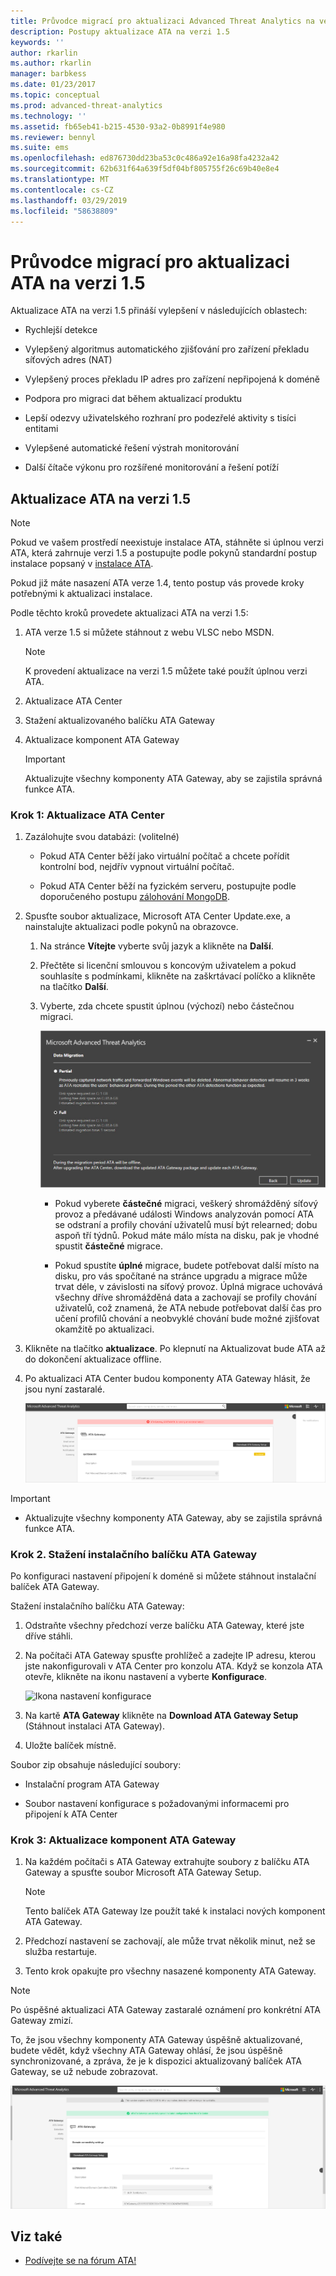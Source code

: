 ```yaml
---
title: Průvodce migrací pro aktualizaci Advanced Threat Analytics na verzi 1.5 | Dokumentace Microsoftu
description: Postupy aktualizace ATA na verzi 1.5
keywords: ''
author: rkarlin
ms.author: rkarlin
manager: barbkess
ms.date: 01/23/2017
ms.topic: conceptual
ms.prod: advanced-threat-analytics
ms.technology: ''
ms.assetid: fb65eb41-b215-4530-93a2-0b8991f4e980
ms.reviewer: bennyl
ms.suite: ems
ms.openlocfilehash: ed876730dd23ba53c0c486a92e16a98fa4232a42
ms.sourcegitcommit: 62b631f64a639f5df04bf805755f26c69b40e8e4
ms.translationtype: MT
ms.contentlocale: cs-CZ
ms.lasthandoff: 03/29/2019
ms.locfileid: "58638809"
---
```

# <a name="ata-update-to-15-migration-guide"></a>Průvodce migrací pro aktualizaci ATA na verzi 1.5
Aktualizace ATA na verzi 1.5 přináší vylepšení v následujících oblastech:

-   Rychlejší detekce

-   Vylepšený algoritmus automatického zjišťování pro zařízení překladu síťových adres (NAT)

-   Vylepšený proces překladu IP adres pro zařízení nepřipojená k doméně

-   Podpora pro migraci dat během aktualizací produktu

-   Lepší odezvy uživatelského rozhraní pro podezřelé aktivity s tisíci entitami

-   Vylepšené automatické řešení výstrah monitorování

-   Další čítače výkonu pro rozšířené monitorování a řešení potíží

## <a name="updating-ata-to-version-15"></a>Aktualizace ATA na verzi 1.5
> [!NOTE]
> Pokud ve vašem prostředí neexistuje instalace ATA, stáhněte si úplnou verzi ATA, která zahrnuje verzi 1.5 a postupujte podle pokynů standardní postup instalace popsaný v [instalace ATA](install-ata-step1.md).

Pokud již máte nasazení ATA verze 1.4, tento postup vás provede kroky potřebnými k aktualizaci instalace.

Podle těchto kroků provedete aktualizaci ATA na verzi 1.5:

1.  ATA verze 1.5 si můžete stáhnout z webu VLSC nebo MSDN.
      > [!NOTE]
      > K provedení aktualizace na verzi 1.5 můžete také použít úplnou verzi ATA.


2.  Aktualizace ATA Center

3.  Stažení aktualizovaného balíčku ATA Gateway

4.  Aktualizace komponent ATA Gateway

    > [!IMPORTANT]
    > Aktualizujte všechny komponenty ATA Gateway, aby se zajistila správná funkce ATA.

### <a name="step-1-update-the-ata-center"></a>Krok 1: Aktualizace ATA Center

1.  Zazálohujte svou databázi: (volitelné)

    -   Pokud ATA Center běží jako virtuální počítač a chcete pořídit kontrolní bod, nejdřív vypnout virtuální počítač.

    -   Pokud ATA Center běží na fyzickém serveru, postupujte podle doporučeného postupu [zálohování MongoDB](https://docs.mongodb.org/manual/core/backups/).

2.  Spusťte soubor aktualizace, Microsoft ATA Center Update.exe, a nainstalujte aktualizaci podle pokynů na obrazovce.

    1.  Na stránce **Vítejte** vyberte svůj jazyk a klikněte na **Další**.

    2.  Přečtěte si licenční smlouvou s koncovým uživatelem a pokud souhlasíte s podmínkami, klikněte na zaškrtávací políčko a klikněte na tlačítko **Další**.

    3.  Vyberte, zda chcete spustit úplnou (výchozí) nebo částečnou migraci.

        ![Volba úplné nebo částečné migrace](media/ATA-center-fullpartial.png)

        -   Pokud vyberete **částečné** migraci, veškerý shromážděný síťový provoz a předávané události Windows analyzován pomocí ATA se odstraní a profily chování uživatelů musí být relearned; dobu aspoň tří týdnů. Pokud máte málo místa na disku, pak je vhodné spustit **částečné** migrace.

        -   Pokud spustíte **úplné** migrace, budete potřebovat další místo na disku, pro vás spočítané na stránce upgradu a migrace může trvat déle, v závislosti na síťový provoz. Úplná migrace uchovává všechny dříve shromážděná data a zachovají se profily chování uživatelů, což znamená, že ATA nebude potřebovat další čas pro učení profilů chování a neobvyklé chování bude možné zjišťovat okamžitě po aktualizaci.

3.  Klikněte na tlačítko **aktualizace**. Po klepnutí na Aktualizovat bude ATA až do dokončení aktualizace offline.

4.  Po aktualizaci ATA Center budou komponenty ATA Gateway hlásit, že jsou nyní zastaralé.

    ![Obrázek zastaralých bran](media/ATA-center-outdated.png)

> [!IMPORTANT]
> - Aktualizujte všechny komponenty ATA Gateway, aby se zajistila správná funkce ATA.

### <a name="step-2-download-the-ata-gateway-setup-package"></a>Krok 2. Stažení instalačního balíčku ATA Gateway
Po konfiguraci nastavení připojení k doméně si můžete stáhnout instalační balíček ATA Gateway.

Stažení instalačního balíčku ATA Gateway:

1.  Odstraňte všechny předchozí verze balíčku ATA Gateway, které jste dříve stáhli.

2.  Na počítači ATA Gateway spusťte prohlížeč a zadejte IP adresu, kterou jste nakonfigurovali v ATA Center pro konzolu ATA. Když se konzola ATA otevře, klikněte na ikonu nastavení a vyberte **Konfigurace**.

    ![Ikona nastavení konfigurace](media/ATA-config-icon.png)

3.  Na kartě **ATA Gateway** klikněte na **Download ATA Gateway Setup** (Stáhnout instalaci ATA Gateway).

4.  Uložte balíček místně.

Soubor zip obsahuje následující soubory:

-   Instalační program ATA Gateway

-   Soubor nastavení konfigurace s požadovanými informacemi pro připojení k ATA Center

### <a name="step-3-update-the-ata-gateways"></a>Krok 3: Aktualizace komponent ATA Gateway

1.  Na každém počítači s ATA Gateway extrahujte soubory z balíčku ATA Gateway a spusťte soubor Microsoft ATA Gateway Setup.

    > [!NOTE]
    > Tento balíček ATA Gateway lze použít také k instalaci nových komponent ATA Gateway.

2.  Předchozí nastavení se zachovají, ale může trvat několik minut, než se služba restartuje.

3.  Tento krok opakujte pro všechny nasazené komponenty ATA Gateway.

> [!NOTE]
> Po úspěšné aktualizaci ATA Gateway zastaralé oznámení pro konkrétní ATA Gateway zmizí.

To, že jsou všechny komponenty ATA Gateway úspěšně aktualizované, budete vědět, když všechny ATA Gateway ohlásí, že jsou úspěšně synchronizované, a zpráva, že je k dispozici aktualizovaný balíček ATA Gateway, se už nebude zobrazovat.

![Obrázek aktualizovaných bran](media/ATA-gw-updated.png)

## <a name="see-also"></a>Viz také

- [Podívejte se na fórum ATA!](https://social.technet.microsoft.com/Forums/security/home?forum=mata)
